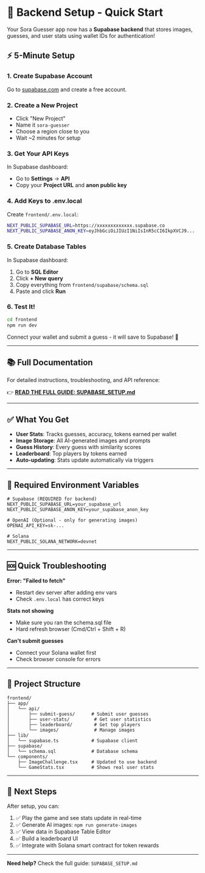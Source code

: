 # 🚀 Backend Setup - Quick Start

Your Sora Guesser app now has a **Supabase backend** that stores images, guesses, and user stats using wallet IDs for authentication!

## ⚡ 5-Minute Setup

### 1. Create Supabase Account

Go to [supabase.com](https://supabase.com) and create a free account.

### 2. Create a New Project

- Click "New Project"
- Name it `sora-guesser`
- Choose a region close to you
- Wait ~2 minutes for setup

### 3. Get Your API Keys

In Supabase dashboard:

- Go to **Settings** → **API**
- Copy your **Project URL** and **anon public key**

### 4. Add Keys to .env.local

Create `frontend/.env.local`:

```bash
NEXT_PUBLIC_SUPABASE_URL=https://xxxxxxxxxxxxx.supabase.co
NEXT_PUBLIC_SUPABASE_ANON_KEY=eyJhbGciOiJIUzI1NiIsInR5cCI6IkpXVCJ9...
```

### 5. Create Database Tables

In Supabase dashboard:

1. Go to **SQL Editor**
2. Click **+ New query**
3. Copy everything from `frontend/supabase/schema.sql`
4. Paste and click **Run**

### 6. Test It!

```bash
cd frontend
npm run dev
```

Connect your wallet and submit a guess - it will save to Supabase! 🎉

---

## 📚 Full Documentation

For detailed instructions, troubleshooting, and API reference:

👉 **[READ THE FULL GUIDE: SUPABASE_SETUP.md](./SUPABASE_SETUP.md)**

---

## ✅ What You Get

- **User Stats**: Tracks guesses, accuracy, tokens earned per wallet
- **Image Storage**: All AI-generated images and prompts
- **Guess History**: Every guess with similarity scores
- **Leaderboard**: Top players by tokens earned
- **Auto-updating**: Stats update automatically via triggers

---

## 🔑 Required Environment Variables

```env
# Supabase (REQUIRED for backend)
NEXT_PUBLIC_SUPABASE_URL=your_supabase_url
NEXT_PUBLIC_SUPABASE_ANON_KEY=your_supabase_anon_key

# OpenAI (Optional - only for generating images)
OPENAI_API_KEY=sk-...

# Solana
NEXT_PUBLIC_SOLANA_NETWORK=devnet
```

---

## 🆘 Quick Troubleshooting

**Error: "Failed to fetch"**

- Restart dev server after adding env vars
- Check `.env.local` has correct keys

**Stats not showing**

- Make sure you ran the schema.sql file
- Hard refresh browser (Cmd/Ctrl + Shift + R)

**Can't submit guesses**

- Connect your Solana wallet first
- Check browser console for errors

---

## 📁 Project Structure

```
frontend/
├── app/
│   └── api/
│       ├── submit-guess/      # Submit user guesses
│       ├── user-stats/         # Get user statistics
│       ├── leaderboard/        # Get top players
│       └── images/             # Manage images
├── lib/
│   └── supabase.ts            # Supabase client
├── supabase/
│   └── schema.sql             # Database schema
└── components/
    ├── ImageChallenge.tsx     # Updated to use backend
    └── GameStats.tsx          # Shows real user stats
```

---

## 🎯 Next Steps

After setup, you can:

1. ✅ Play the game and see stats update in real-time
2. ✅ Generate AI images: `npm run generate-images`
3. ✅ View data in Supabase Table Editor
4. ✅ Build a leaderboard UI
5. ✅ Integrate with Solana smart contract for token rewards

---

**Need help?** Check the full guide: `SUPABASE_SETUP.md`

